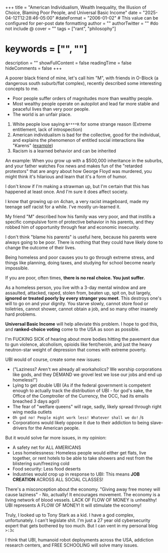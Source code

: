 +++
title = "American Individualism, Wealth Inequality, the Illusion of Choice, Blaming Poor People, and Universal Basic Income"
date = "2025-04-12T12:28:46-05:00"
#dateFormat = "2006-01-02" # This value can be configured for per-post date formatting
author = ""
authorTwitter = "" #do not include @
cover = ""
tags = ["rant", "philosophy"]
# keywords = ["", ""]
description = ""
showFullContent = false
readingTime = false
hideComments = false
+++


A poorer black friend of mine, let's call him "M", with friends in O-Block (a dangerous south suburb/flat complex), recently described some interesting concepts to me.

- Poor people suffer orders of magnitudes more than wealthy people.
- Most wealthy people operate on autopilot and lead far more stable and peaceful lives than very poor people.
- The world is an unfair place.

1. White people love saying `N****R` for some strange reason (Extreme entitlement, lack of introspection)
2. American individualism is bad for the collective, good for the individual, and explains the phenomenon of entitled social interactions like "Karens" ([example](https://www.youtube.com/watch?v=66XK0PYabSs))
3. Racism is a learned behavior and can be inherited

An example: When you grow up with a $500,000 inheritance in the suburbs, and your father watches Fox news and makes fun of the "retarded protestors" that are angry about how George Floyd was murdered, you might think it's hilarious and learn that it's a form of humor.

I don't know if I'm making a strawman up, but I'm certain that this has happened at least once. And I'm sure it does affect society.

I know that growing up on 4chan, a very racist imageboard, made my teenage self racist for a while. I've mostly un-learned it.

My friend "M" described how his family was very poor, and that instills a specific compulsive form of protective behavior in his parents, and they robbed him of opportunity through fear and economic insecurity.

I don't think "blame his parents" is useful here, because his parents were always going to be poor. There is nothing that they could have likely done to change the outcome of their lives.

Being homeless and poor causes you to go through extreme stress, and things like planning, doing taxes, and studying for school become nearly impossible.

If you are poor, often times, **there is no real choice. You just suffer.**

As a homeless person, you live with a 3-day mental window and are assaulted, attacked, raped, stolen from, beaten up, spit on, but largely, **ignored or treated poorly by every stranger you meet**. This destroys one's will to go on and your dignity. You starve slowly, cannot store food or toiletries, cannot shower, cannot obtain a job, and so many other insanely hard problems.

**Universal Basic Income** will help alleviate this problem. I hope to god this, and **ranked-choice voting** come to the USA as soon as possible.

I'm FUCKING SICK of hearing about more bodies hitting the pavement due to gun violence, alcoholism, opioids like fent/heroin, and just the heavy neutron-star weight of depression that comes with extreme poverty.

UBI would of course, create some new issues:

- ("Laziness? Aren't we already all workaholics? We worship corporations like gods, and they DEMAND we grovel lest we lose our jobs and end up homeless!")
- Lying to get double UBI (As if the federal government is competent enough to actually track the distribution of UBI - for god's sake, the Office of the Comptroller of the Currency, the OCC, had its emails breached 3 days ago!)
- The fear of "welfare queens" will rage, sadly, likely spread through right wing media outlets
- `Oh god no! People might work less! Whatever shall we do!` /s
- Corporations would likely oppose it due to their addiction to being slave-drivers for the American people.

But it would solve far more issues, in my opinion:

- A safety net for ALL AMERICANS
- Less homelessness: Homeless people would either get flats, live together, or rent hotels to be able to take showers and rest from the blistering sun/freezing cold
- Food security: Less food deserts
- Industries would crop up in response to UBI: This means **JOB CREATION** ACROSS ALL SOCIAL CLASSES!

There's a misconception about the economy. "Giving away free money will cause laziness" - No, actually! It encourages movement. The economy is a living network of blood vessels. LACK OF FLOW OF MONEY is unhealthy! UBI represents A FLOW OF MONEY! It will stimulate the economy!

Truly, I looked up to Tony Stark as a kid. I have a god complex, unfortunately. I can't legislate shit. I'm just a 27 year old cybersecurity expert that gets bothered by too much. But I can vent in my personal blog `>:3c`

I think that UBI, humanoid robot deployments across the USA, addiction research centers, and FREE SCHOOLING will solve many issues.